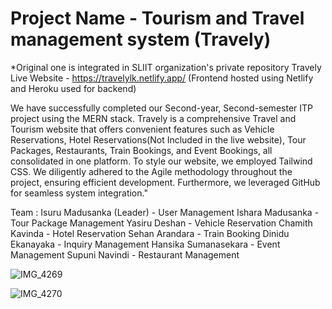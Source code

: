 # Project Name - Tourism and Travel management system (Travely)
*Original one is integrated in SLIIT organization's private repository
Travely Live Website - https://travelylk.netlify.app/
(Frontend hosted using Netlify and Heroku used for backend)

We have successfully completed our Second-year, Second-semester ITP project using the MERN stack. Travely is a comprehensive Travel and Tourism website that offers convenient features such as Vehicle Reservations, Hotel Reservations(Not Included in the live website), Tour Packages, Restaurants, Train Bookings, and Event Bookings, all consolidated in one platform. To style our website, we employed Tailwind CSS. We diligently adhered to the Agile methodology throughout the project, ensuring efficient development. Furthermore, we leveraged GitHub for seamless system integration."

Team :
Isuru Madusanka (Leader) - User Management
Ishara Madusanka - Tour Package Management
Yasiru Deshan - Vehicle Reservation
Chamith Kavinda - Hotel Reservation
Sehan Arandara - Train Booking
Dinidu Ekanayaka - Inquiry Management
Hansika Sumanasekara - Event Management
Supuni Navindi - Restaurant Management

![IMG_4269](https://github.com/IsuruX98/Travely/assets/104721314/6363b329-bf0d-4f96-82fe-add9268a8f23)

![IMG_4270](https://github.com/IsuruX98/Travely/assets/104721314/b20d6154-216b-49f7-bd3a-3ca4d6d6313d)



